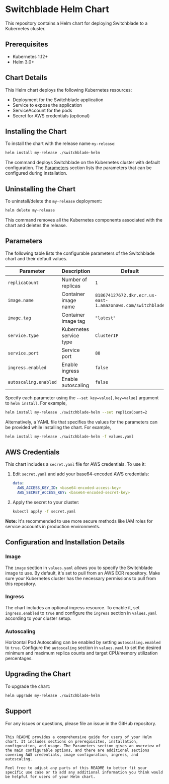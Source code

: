 # Switchblade Helm Chart

This repository contains a Helm chart for deploying Switchblade to a Kubernetes cluster.

## Prerequisites

- Kubernetes 1.12+
- Helm 3.0+

## Chart Details

This Helm chart deploys the following Kubernetes resources:
- Deployment for the Switchblade application
- Service to expose the application
- ServiceAccount for the pods
- Secret for AWS credentials (optional)

## Installing the Chart

To install the chart with the release name `my-release`:

```bash
helm install my-release ./switchblade-helm
```

The command deploys Switchblade on the Kubernetes cluster with default configuration. The [Parameters](#parameters) section lists the parameters that can be configured during installation.

## Uninstalling the Chart

To uninstall/delete the `my-release` deployment:

```bash
helm delete my-release
```

This command removes all the Kubernetes components associated with the chart and deletes the release.

## Parameters

The following table lists the configurable parameters of the Switchblade chart and their default values.

| Parameter                | Description             | Default        |
|--------------------------|-------------------------|----------------|
| `replicaCount`           | Number of replicas      | `1`            |
| `image.name`             | Container image name    | `818674127672.dkr.ecr.us-east-1.amazonaws.com/switchblade` |
| `image.tag`              | Container image tag     | `"latest"`     |
| `service.type`           | Kubernetes service type | `ClusterIP`    |
| `service.port`           | Service port            | `80`           |
| `ingress.enabled`        | Enable ingress          | `false`        |
| `autoscaling.enabled`    | Enable autoscaling      | `false`        |

Specify each parameter using the `--set key=value[,key=value]` argument to `helm install`. For example,

```bash
helm install my-release ./switchblade-helm --set replicaCount=2
```

Alternatively, a YAML file that specifies the values for the parameters can be provided while installing the chart. For example,

```bash
helm install my-release ./switchblade-helm -f values.yaml
```

## AWS Credentials

This chart includes a `secret.yaml` file for AWS credentials. To use it:

1. Edit `secret.yaml` and add your base64-encoded AWS credentials:
   ```yaml
   data:
     AWS_ACCESS_KEY_ID: <base64-encoded-access-key>
     AWS_SECRET_ACCESS_KEY: <base64-encoded-secret-key>
   ```
2. Apply the secret to your cluster:
   ```bash
   kubectl apply -f secret.yaml
   ```

**Note:** It's recommended to use more secure methods like IAM roles for service accounts in production environments.

## Configuration and Installation Details

### Image

The `image` section in `values.yaml` allows you to specify the Switchblade image to use. By default, it's set to pull from an AWS ECR repository. Make sure your Kubernetes cluster has the necessary permissions to pull from this repository.

### Ingress

The chart includes an optional ingress resource. To enable it, set `ingress.enabled` to `true` and configure the `ingress` section in `values.yaml` according to your cluster setup.

### Autoscaling

Horizontal Pod Autoscaling can be enabled by setting `autoscaling.enabled` to `true`. Configure the `autoscaling` section in `values.yaml` to set the desired minimum and maximum replica counts and target CPU/memory utilization percentages.

## Upgrading the Chart

To upgrade the chart:

```bash
helm upgrade my-release ./switchblade-helm
```

## Support

For any issues or questions, please file an issue in the GitHub repository.
```

This README provides a comprehensive guide for users of your Helm chart. It includes sections on prerequisites, installation, configuration, and usage. The Parameters section gives an overview of the main configurable options, and there are additional sections covering AWS credentials, image configuration, ingress, and autoscaling.

Feel free to adjust any parts of this README to better fit your specific use case or to add any additional information you think would be helpful for users of your Helm chart.